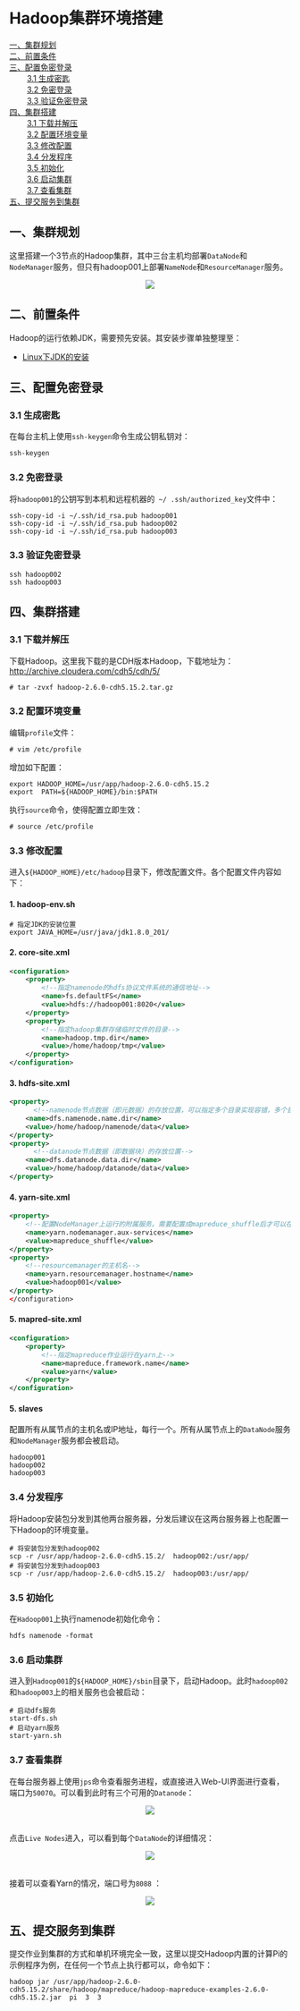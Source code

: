 # Hadoop集群环境搭建

<nav>
<a href="#一集群规划">一、集群规划</a><br/>
<a href="#二前置条件">二、前置条件</a><br/>
<a href="#三配置免密登录">三、配置免密登录</a><br/>
&nbsp;&nbsp;&nbsp;&nbsp;&nbsp;&nbsp;&nbsp;&nbsp;<a href="#31-生成密匙">3.1 生成密匙</a><br/>
&nbsp;&nbsp;&nbsp;&nbsp;&nbsp;&nbsp;&nbsp;&nbsp;<a href="#32-免密登录">3.2 免密登录</a><br/>
&nbsp;&nbsp;&nbsp;&nbsp;&nbsp;&nbsp;&nbsp;&nbsp;<a href="#33-验证免密登录">3.3 验证免密登录</a><br/>
<a href="#四集群搭建">四、集群搭建</a><br/>
&nbsp;&nbsp;&nbsp;&nbsp;&nbsp;&nbsp;&nbsp;&nbsp;<a href="#31-下载并解压">3.1 下载并解压</a><br/>
&nbsp;&nbsp;&nbsp;&nbsp;&nbsp;&nbsp;&nbsp;&nbsp;<a href="#32-配置环境变量">3.2 配置环境变量</a><br/>
&nbsp;&nbsp;&nbsp;&nbsp;&nbsp;&nbsp;&nbsp;&nbsp;<a href="#33-修改配置">3.3 修改配置</a><br/>
&nbsp;&nbsp;&nbsp;&nbsp;&nbsp;&nbsp;&nbsp;&nbsp;<a href="#34-分发程序">3.4 分发程序</a><br/>
&nbsp;&nbsp;&nbsp;&nbsp;&nbsp;&nbsp;&nbsp;&nbsp;<a href="#35--初始化">3.5  初始化</a><br/>
&nbsp;&nbsp;&nbsp;&nbsp;&nbsp;&nbsp;&nbsp;&nbsp;<a href="#36-启动集群">3.6 启动集群</a><br/>
&nbsp;&nbsp;&nbsp;&nbsp;&nbsp;&nbsp;&nbsp;&nbsp;<a href="#37-查看集群">3.7 查看集群</a><br/>
<a href="#五提交服务到集群">五、提交服务到集群</a><br/>
</nav>


## 一、集群规划

这里搭建一个3节点的Hadoop集群，其中三台主机均部署`DataNode`和`NodeManager`服务，但只有hadoop001上部署`NameNode`和`ResourceManager`服务。

<div align="center"> <img  src="https://github.com/heibaiying/BigData-Notes/blob/master/pictures/hadoop集群规划.png"/> </div>

## 二、前置条件

Hadoop的运行依赖JDK，需要预先安装。其安装步骤单独整理至：

+ [Linux下JDK的安装](https://github.com/heibaiying/BigData-Notes/blob/master/notes/installation/JDK%E5%AE%89%E8%A3%85.md)



## 三、配置免密登录

### 3.1 生成密匙

在每台主机上使用`ssh-keygen`命令生成公钥私钥对：

```shell
ssh-keygen
```

### 3.2 免密登录

将`hadoop001`的公钥写到本机和远程机器的` ~/ .ssh/authorized_key`文件中：

```shell
ssh-copy-id -i ~/.ssh/id_rsa.pub hadoop001
ssh-copy-id -i ~/.ssh/id_rsa.pub hadoop002
ssh-copy-id -i ~/.ssh/id_rsa.pub hadoop003
```

### 3.3 验证免密登录

```she
ssh hadoop002
ssh hadoop003
```



## 四、集群搭建

### 3.1 下载并解压

下载Hadoop。这里我下载的是CDH版本Hadoop，下载地址为：http://archive.cloudera.com/cdh5/cdh/5/

```shell
# tar -zvxf hadoop-2.6.0-cdh5.15.2.tar.gz 
```

### 3.2 配置环境变量

编辑`profile`文件：

```shell
# vim /etc/profile
```

增加如下配置：

```
export HADOOP_HOME=/usr/app/hadoop-2.6.0-cdh5.15.2
export  PATH=${HADOOP_HOME}/bin:$PATH
```

执行`source`命令，使得配置立即生效：

```shell
# source /etc/profile
```

### 3.3 修改配置

进入`${HADOOP_HOME}/etc/hadoop`目录下，修改配置文件。各个配置文件内容如下：

#### 1. hadoop-env.sh

```shell
# 指定JDK的安装位置
export JAVA_HOME=/usr/java/jdk1.8.0_201/
```

#### 2.  core-site.xml

```xml
<configuration>
    <property>
        <!--指定namenode的hdfs协议文件系统的通信地址-->
        <name>fs.defaultFS</name>
        <value>hdfs://hadoop001:8020</value>
    </property>
    <property>
        <!--指定hadoop集群存储临时文件的目录-->
        <name>hadoop.tmp.dir</name>
        <value>/home/hadoop/tmp</value>
    </property>
</configuration>
```

#### 3. hdfs-site.xml

```xml
<property>
      <!--namenode节点数据（即元数据）的存放位置，可以指定多个目录实现容错，多个目录用逗号分隔-->
    <name>dfs.namenode.name.dir</name>
    <value>/home/hadoop/namenode/data</value>
</property>
<property>
      <!--datanode节点数据（即数据块）的存放位置-->
    <name>dfs.datanode.data.dir</name>
    <value>/home/hadoop/datanode/data</value>
</property>
```

#### 4. yarn-site.xml

```xml
<property>
    <!--配置NodeManager上运行的附属服务。需要配置成mapreduce_shuffle后才可以在Yarn上运行MapReduce程序。-->
    <name>yarn.nodemanager.aux-services</name>
    <value>mapreduce_shuffle</value>
</property>
<property>
    <!--resourcemanager的主机名-->
    <name>yarn.resourcemanager.hostname</name>
    <value>hadoop001</value>
</property>
</configuration>

```

#### 5.  mapred-site.xml

```xml
<configuration>
    <property>
        <!--指定mapreduce作业运行在yarn上-->
        <name>mapreduce.framework.name</name>
        <value>yarn</value>
    </property>
</configuration>
```

#### 5. slaves

配置所有从属节点的主机名或IP地址，每行一个。所有从属节点上的`DataNode`服务和`NodeManager`服务都会被启动。

```properties
hadoop001
hadoop002
hadoop003
```

### 3.4 分发程序

将Hadoop安装包分发到其他两台服务器，分发后建议在这两台服务器上也配置一下Hadoop的环境变量。

```shell
# 将安装包分发到hadoop002
scp -r /usr/app/hadoop-2.6.0-cdh5.15.2/  hadoop002:/usr/app/
# 将安装包分发到hadoop003
scp -r /usr/app/hadoop-2.6.0-cdh5.15.2/  hadoop003:/usr/app/
```

### 3.5  初始化

在`Hadoop001`上执行namenode初始化命令：

```
hdfs namenode -format
```

### 3.6 启动集群

进入到`Hadoop001`的`${HADOOP_HOME}/sbin`目录下，启动Hadoop。此时`hadoop002`和`hadoop003`上的相关服务也会被启动：

```shell
# 启动dfs服务
start-dfs.sh
# 启动yarn服务
start-yarn.sh
```

### 3.7 查看集群

在每台服务器上使用`jps`命令查看服务进程，或直接进入Web-UI界面进行查看，端口为`50070`。可以看到此时有三个可用的`Datanode`：

<div align="center"> <img  src="https://github.com/heibaiying/BigData-Notes/blob/master/pictures/hadoop-集群环境搭建.png"/> </div>

<BR/>

点击`Live Nodes`进入，可以看到每个`DataNode`的详细情况：

<div align="center"> <img  src="https://github.com/heibaiying/BigData-Notes/blob/master/pictures/hadoop-集群搭建2.png"/> </div>

<BR/>

接着可以查看Yarn的情况，端口号为`8088` ：

<div align="center"> <img  src="https://github.com/heibaiying/BigData-Notes/blob/master/pictures/hadoop-集群搭建3.png"/> </div>



## 五、提交服务到集群

提交作业到集群的方式和单机环境完全一致，这里以提交Hadoop内置的计算Pi的示例程序为例，在任何一个节点上执行都可以，命令如下：

```shell
hadoop jar /usr/app/hadoop-2.6.0-cdh5.15.2/share/hadoop/mapreduce/hadoop-mapreduce-examples-2.6.0-cdh5.15.2.jar  pi  3  3
```

